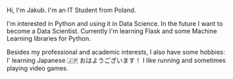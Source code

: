 Hi, I'm Jakub. I'm an IT Student from Poland.

I'm interested in Python and using it in Data Science. 
In the future I want to become a Data Scientist. 
Currently I'm learning Flask and some Machine Learning libraries for Python. 

Besides my professional and academic interests, I also have some hobbies: 
I' learning Japanese 🇯🇵 おはようございます！
I like running and sometimes playing video games. 

